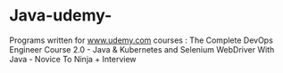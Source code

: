 # Java-udemy-
Programs written for www.udemy.com courses :  The Complete DevOps Engineer Course 2.0 - Java &amp; Kubernetes and  Selenium WebDriver With Java - Novice To Ninja + Interview
